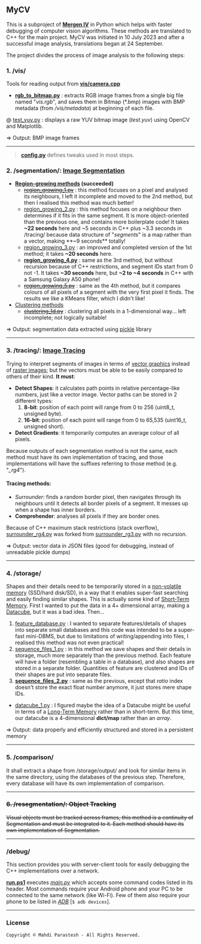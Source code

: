 ## MyCV

This is a subproject of [**Mergen IV**](https://github.com/fulcrum6378/mergen_android)
in Python which helps with faster debugging of computer vision algorithms.
These methods are translated to C++ for the main project.
MyCV was initiated in 10 July 2023 and after a successful image analysis, translations began at 24 September.

The project divides the process of image analysis to the following steps:

### 1. /vis/

Tools for reading output from [**vis/camera.cpp**](
https://github.com/fulcrum6378/mergen_android/blob/master/cpp/vis/camera.cpp)

- [**rgb_to_bitmap.py**](vis/rgb_to_bitmap.py) : extracts RGB image frames from a single big file named "*vis.rgb*",
  and saves them in Bitmap (*.bmp) images with BMP metadata (from */vis/metadata*) at beginning of each file.

@ [test_yuv.py](vis/test_yuv.py) : displays a raw YUV bitmap image (*test.yuv*) using OpenCV and Matplotlib.

=> Output: BMP image frames

***

> [**config.py**](config.py) defines tweaks used in most steps.

### 2. /segmentation/: [Image Segmentation](https://en.wikipedia.org/wiki/Image_segmentation)

- **[Region-growing methods](https://en.wikipedia.org/wiki/Region_growing) (succeeded)**
    - [~~region_growing_1.py~~](segmentation/region_growing_1.py) : this method focuses on a pixel and analysed its
      neighbours, I left it incomplete and moved to the 2nd method, but then I realised this method was much better!
    - [region_growing_2.py](segmentation/region_growing_2.py) : this method focuses on a neighbour then determines
      if it fits in the same segment. It is more object-oriented than the previous one, and contains more boilerplate
      code! It takes **~22 seconds** here and ~5 seconds in C++ plus ~3.3 seconds in /tracing/ because data structure
      of "*segments*" is a map rather than a vector, making **~9 seconds** totally!
    - [region_growing_3.py](segmentation/region_growing_3.py) : an improved and completed version of the 1st method;
      it takes **~20 seconds** here.
    - [**region_growing_4.py**](segmentation/region_growing_4.py) : same as the 3rd method, but without recursion
      because of C++ restrictions, and segment IDs start from 0 not -1. It takes **~30 seconds** here,
      but **~2 to ~4 seconds** in C++ with a Samsung Galaxy A50 phone!
    - [~~region_growing_5.py~~](segmentation/region_growing_5.py) : same as the 4th method, but it compares colours of
      all
      pixels of a segment with the very first pixel it finds. The results we like a KMeans filter, which I didn't like!
- [Clustering methods](https://en.wikipedia.org/wiki/Cluster_analysis)
    - [~~clustering_1d.py~~](segmentation/clustering_1d.py) : clustering all pixels in a 1-dimensional way...
      left incomplete; not logically suitable!

=> Output: segmentation data extracted using [pickle](https://docs.python.org/3/library/pickle.html) library

***

### 3. /tracing/: [Image Tracing](https://en.wikipedia.org/wiki/Image_tracing)

Trying to interpret segments of images in terms of [vector graphics](https://en.wikipedia.org/wiki/Vector_graphics)
instead of [raster images](https://en.wikipedia.org/wiki/Raster_graphics); but the vectors must be able to be easily
compared to others of their kind. **It must**:

- **Detect Shapes**: it calculates path points in relative percentage-like numbers, just like a vector image.
  Vector paths can be stored in 2 different types:
    1. **8-bit**: position of each point will range from 0 to 256 (uint8_t, unsigned byte).
    2. **16-bit**: position of each point will range from 0 to 65,535 (uint16_t, unsigned short).
- **Detect Gradients**: it temporarily computes an average colour of all pixels.

Because outputs of each segmentation method is not the same, each method must have its own implementation of tracing,
and those implementations will have the suffixes referring to those method (e.g. "*_rg4*").

#### Tracing methods:

- *Surrounder*: finds a random border pixel, then navigates through its neighbours until it detects all border
  pixels of a segment. It messes up when a shape has inner borders.
- **Comprehender**: analyses all pixels if they are border ones.

Because of C++ maximum stack restrictions (stack overflow), [surrounder_rg4.py](tracing/surrounder_rg4.py)
was forked from [surrounder_rg3.py](tracing/surrounder_rg3.py) with no recursion.

=> Output: vector data in JSON files (good for debugging, instead of unreadable pickle dumps)

***

### 4. /storage/

Shapes and their details need to be temporarily stored in a [non-volatile memory](
https://en.wikipedia.org/wiki/Non-volatile_memory) (SSD/hard disk/SD), in a way that it enables super-fast searching
and easily finding similar shapes. This is actually some kind of [Short-Term Memory](
https://en.wikipedia.org/wiki/Short-term_memory). First I wanted to put the data in a 4+ dimensional array, making a
[Datacube](https://en.wikipedia.org/wiki/Data_cube), but it was a bad idea. Then...

1. [feature_database.py](storage/feature_database.py) : I wanted to separate features/details of shapes into separate
   small databases and this code was intended to be a super-fast mini-DBMS, but due to limitations of writing/appending
   into files, I realised this method was not even practical!
2. [sequence_files_1.py](storage/sequence_files_1.py) : in this method we save shapes and their details in storage,
   much more separately than the previous method. Each feature will have a folder (resembling a table in a database),
   and also shapes are stored in a separate folder. Quantities of feature are clustered and IDs of their shapes are
   put into separate files.
3. [**sequence_files_2.py**](storage/sequence_files_2.py) : same as the previous, except that *ratio* index doesn't
   store the exact float number anymore, it just stores mere shape IDs.

- [datacube_1.py](storage/datacube_1.py) : I figured maybe the idea of a Datacube might be useful in terms of a
  [Long-Term Memory](https://en.wikipedia.org/wiki/Long-term_memory) rather than in short-term. But this time,
  our datacube is a 4-dimensional **dict/map** rather than an *array*.

=> Output: data properly and efficiently structured and stored in a persistent memory

***

### 5. /comparison/

It shall extract a shape from /storage/output/ and look for similar items in the same directory,
using the databases of the previous step.
Therefore, every database will have its own implementation of comparison.

***

### ~~6. /resegmentation/: Object Tracking~~

~~Visual objects must be tracked across frames, this method is a continuity of Segmentation and must be integrated to
it.
Each method should have its own implementation of Segmentation.~~

***

### /debug/

This section provides you with server-client tools for easily debugging the C++ implementations over a network.

[**run.ps1**](debug/run.ps1) executes [*main.py*](debug/main.py) which accepts some command codes listed in its header.
Most commands require your Android phone and your PC to be connected to the same network (like Wi-Fi).
Few of them also require your phone to be listed in [*ADB*](https://developer.android.com/tools/adb) [`$ adb devices`].

***

### License

```
Copyright © Mahdi Parastesh - All Rights Reserved.
```
